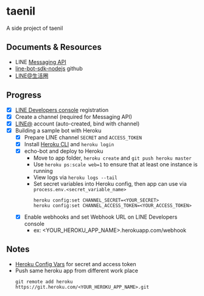 # taenil
A side project of taenil

## Documents & Resources

* LINE [Messaging API](https://developers.line.me/en/docs/messaging-api/overview/)
* [line-bot-sdk-nodejs](https://github.com/line/line-bot-sdk-nodejs) github
* [LINE@生活圈](http://at-blog.line.me/tw/)

## Progress

* [x] [LINE Developers console](https://developers.line.me/console/register/messaging-api/provider/) registration
* [x] Create a channel (required for Messaging API)
* [x] [LINE@](https://admin-official.line.me/) account (auto-created, bind with channel)
* [x] Building a sample bot with Heroku
  - [x] Prepare LINE channel `SECRET` and `ACCESS_TOKEN`
  - [x] Install [Heroku CLI](https://devcenter.heroku.com/articles/getting-started-with-nodejs#set-up) and `heroku login`
  - [x] echo-bot and deploy to Heroku
    - Move to app folder, `heroku create` and `git push heroku master`
    - Use `heroku ps:scale web=1` to ensure that at least one instance is running
    - View logs via `heroku logs --tail`
    - Set secret variables into Heroku config, then app can use via `process.env.<secret_variable_name>`
    	```
    	heroku config:set CHANNEL_SECRET=<YOUR_SECRET>
    	heroku config:set CHANNEL_ACCESS_TOKEN=<YOUR_ACCESS_TOKEN>
    	```
  - [x] Enable webhooks and set Webhook URL on LINE Developers console
    - ex: <YOUR_HEROKU_APP_NAME>.herokuapp.com/webhook

## Notes

* [Heroku Config Vars](https://devcenter.heroku.com/articles/config-vars) for secret and access token
* Push same heroku app from different work place
	```
	git remote add heroku https://git.heroku.com/<YOUR_HEROKU_APP_NAME>.git
	```
